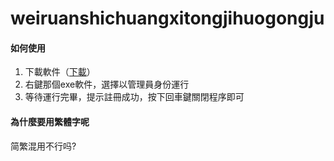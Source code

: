 # weiruanshichuangxitongjihuogongju
#### 如何使用

1. 下載軟件（[下載](https://github.com/cxwithyxy/weiruanshichuangxitongjihuogongju/releases/download/2.0/default.exe)）
2. 右鍵那個exe軟件，選擇以管理員身份運行
3. 等待運行完畢，提示註冊成功，按下回車鍵關閉程序即可

#### 為什麼要用繁體字呢

简繁混用不行吗?

